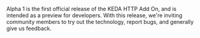 Alpha 1 is the first official release of the KEDA HTTP Add On, and is intended as a preview for developers. With this release, we're inviting community members to try out the technology, report bugs, and generally give us feedback.
